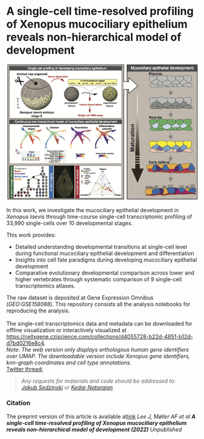 # A single-cell time-resolved profiling of Xenopus mucociliary epithelium reveals non-hierarchical model of development
![Graphical Abstract](figs/graphical_abstract.png)

In this work, we investigate the mucociliary epithelial development in _Xenopus laevis_ through time-course single-cell transcriptomic profiling of 33,990 single-cells over 10 developmental stages.  

This work provides:  <br/>
- Detailed understanding developmental transitions at single-cell level during functional mucociliary epithelial development and differentiation
- Insights into cell fate paradigms during developing mucociliary epithelial development
- Comparative evolutionary developmental comparison across lower and higher vertebrates through systematic comparison of 9 single-cell transcriptomics atlases.

The raw dataset is deposited at Gene Expression Omnibus (_GEO:GSE158088_). This repository consists all the analysis notebooks for reproducing the analysis.   <br/><br/>
The single-cell transcriptomics data and metadata can be downloaded for offline visualization or interactively visualized at https://cellxgene.cziscience.com/collections/d4055728-b22d-4851-b12d-d7bd0216e8c4.  <br/>
_Note: The web version only displays orthologous human gene identifiers over UMAP. The downloadable version include Xenopus gene identifiers, knn-graph coordinates and cell type annotations._  <br/>
[Twitter thread:]( https://twitter.com/kedar_natarajan)

> _Any requests for materials and code should be addressed to: <br/>[Jakub Sedzinski](jakub.sedzinski@sund.ku.dk) or [Kedar Natarajan](kenana@dtu.dk)_




### Citation
The preprint version of this article is available at[link](https://doi.org/XXXXX) 
_Lee J, Møller AF et al **A single-cell time-resolved profiling of Xenopus mucociliary epithelium reveals non-hierarchical model of development (2022)** Unpublished_  <br/>

